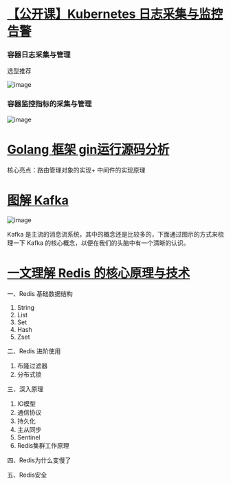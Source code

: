 # [【公开课】Kubernetes 日志采集与监控告警](https://mp.weixin.qq.com/s/Gw_kbNeACIgbMMQQ-QayKg)

### 容器日志采集与管理

选型推荐

![image](https://user-images.githubusercontent.com/7960859/117998077-213b9d80-b376-11eb-93dd-3468d9821b63.png)

### 容器监控指标的采集与管理

![image](https://user-images.githubusercontent.com/7960859/117998219-429c8980-b376-11eb-9675-82ed1d6f05b2.png)

# [Golang 框架 gin运行源码分析](https://mp.weixin.qq.com/s/D6Ls3fUZnmimg8EgBDuXcQ)

核心亮点：路由管理对象的实现+ 中间件的实现原理

# [图解 Kafka](https://mp.weixin.qq.com/s/j4ThqJcc66m97IfA7C3hwg)

![image](https://user-images.githubusercontent.com/7960859/118001265-277f4900-b379-11eb-9436-cd3e2b18cb94.png)

Kafka 是主流的消息流系统，其中的概念还是比较多的，下面通过图示的方式来梳理一下 Kafka 的核心概念，以便在我们的头脑中有一个清晰的认识。

# [一文理解 Redis 的核心原理与技术](https://mp.weixin.qq.com/s/o9qW4FUr85FZljtmo1kGIA)

一、Redis 基础数据结构
1. String
2. List
3. Set
4. Hash
5. Zset

二、Redis 进阶使用
1. 布隆过滤器
2. 分布式锁

三、深入原理
1. IO模型
2. 通信协议
3. 持久化
4. 主从同步
5. Sentinel
6. Redis集群工作原理

四、Redis为什么变慢了

五、Redis安全
